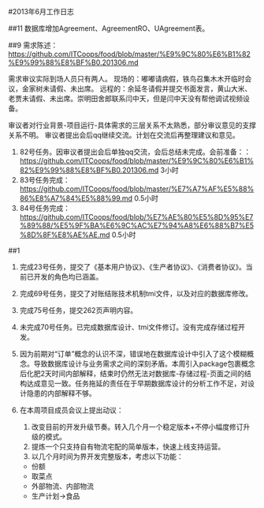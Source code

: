 #2013年6月工作日志


##11
数据库增加Agreement、AgreementRO、UAgreement表。

##9
需求陈述：
https://github.com/ITCoops/food/blob/master/%E9%9C%80%E6%B1%82%E9%99%88%E8%BF%B0.201306.md

需求审议实际到场人员只有两人。
现场的：嘟嘟请病假，铁鸟召集木木开临时会议，金家树未请假、未出席。
远程的：余延冬请假并提交书面发言，黄山大米、老贾未请假、未出席。崇明田舍郎联系闫中天，但是闫中天没有帮他调试视频设备。

审议者对行业背景-项目运行-具体需求的三层关系不太熟悉，部分审议意见的支撑关系不明。
审议者提出会后qq继续交流。计划在交流后再整理建议和意见。

1. 82号任务。因审议者提出会后单独qq交流，会后总结未完成。会前准备：：https://github.com/ITCoops/food/blob/master/%E9%9C%80%E6%B1%82%E9%99%88%E8%BF%B0.201306.md  3小时
2. 83号任务完成：https://github.com/ITCoops/food/blob/master/%E7%A7%AF%E5%88%86%E8%A7%84%E5%88%99.md  0.5小时
3. 84号任务完成：https://github.com/ITCoops/food/blob/%E7%AE%80%E5%8D%95%E7%89%88/%E5%9F%BA%E6%9C%AC%E7%94%A8%E6%88%B7%E5%8D%8F%E8%AE%AE.md  0.5小时

##1
1. 完成23号任务，提交了《基本用户协议》、《生产者协议》、《消费者协议》。当前已开发的角色均已涵盖。
2. 完成69号任务，提交了对账结账技术机制tmi文件，以及对应的数据库修改。
3. 完成75号任务，提交262页声明内容。
4. 未完成70号任务。已完成数据库设计、tmi文件修订。没有完成存储过程开发。

5. 因为前期对“订单”概念的认识不深，错误地在数据库设计中引入了这个模糊概念。导致数据库设计与业务需求之间的深刻矛盾。本周引入package包裹概念后化肥2天时间内部解释，结束时仍然无法对数据库-存储过程-页面之间的结构达成意见一致。任务拖延的责任在于早期数据库设计的分析工作不足，对设计隐患的内部解释不够。
6. 在本周项目成员会议上提出动议：
	1. 改变目前的开发升级节奏。转入几个月一个稳定版本+不停小幅度修订升级的模式。
	2. 提炼一个只支持自有物流宅配的简单版本，快速上线支持运营。
	3. 以几个月时间为界开发完整版本，考虑以下功能：
	* 份额
	* 取菜点
	* 外部物流、内部物流
	* 生产计划->食品 